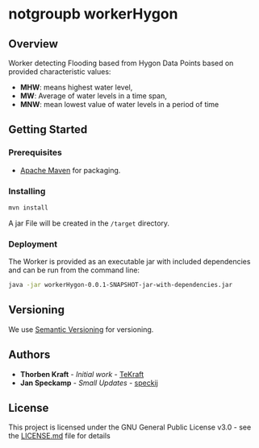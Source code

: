 # notgroupb workerHygon

## Overview
Worker detecting Flooding based from Hygon Data Points based on provided characteristic values:

 - **MHW**: means highest  water level,
 - **MW**: Average of water levels in a time span,
 - **MNW**: mean lowest value of water levels in a period of time

## Getting Started
### Prerequisites
 - [Apache Maven](https://maven.apache.org/) for packaging.
### Installing

```bash
mvn install
```
 A jar File will be created in the `/target` directory.

### Deployment
The Worker is provided as an executable jar with included dependencies and can be run from the command line:
```bash
java -jar workerHygon-0.0.1-SNAPSHOT-jar-with-dependencies.jar
```

## Versioning

We use [Semantic Versioning](http://semver.org/) for versioning.

## Authors

* **Thorben Kraft** - *Initial work* - [TeKraft](https://github.com/TeKraft)
* **Jan Speckamp** - *Small Updates* - [speckij](https://github.com/speckij)

## License

This project is licensed under the GNU General Public License v3.0 - see the [LICENSE.md](LICENSE.md) file for details
